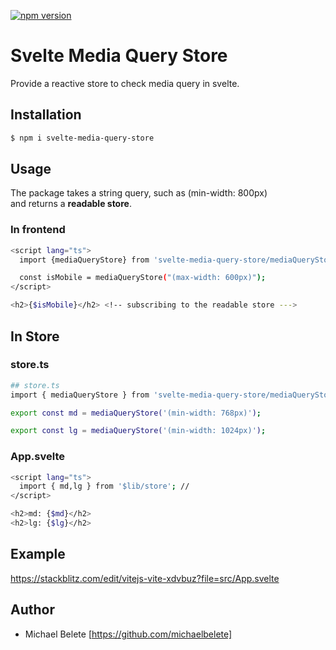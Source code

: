 [![npm version](https://badge.fury.io/js/svelte-media-query-store.svg)](https://badge.fury.io/js/svelte-media-query-store)

# Svelte Media Query Store

Provide a reactive store to check media query in svelte.

## Installation

```bash
$ npm i svelte-media-query-store
```

## Usage

The package takes a string query, such as (min-width: 800px) and returns a **readable store**.

### In frontend

```bash
<script lang="ts">
  import {mediaQueryStore} from 'svelte-media-query-store/mediaQueryStore';

  const isMobile = mediaQueryStore("(max-width: 600px)");
</script>

<h2>{$isMobile}</h2> <!-- subscribing to the readable store --->
```

## In Store

### store.ts

```bash
## store.ts
import { mediaQueryStore } from 'svelte-media-query-store/mediaQueryStore';

export const md = mediaQueryStore('(min-width: 768px)');

export const lg = mediaQueryStore('(min-width: 1024px)');

```

### App.svelte

```bash
<script lang="ts">
  import { md,lg } from '$lib/store'; //
</script>

<h2>md: {$md}</h2>
<h2>lg: {$lg}</h2>

```

## Example

https://stackblitz.com/edit/vitejs-vite-xdvbuz?file=src/App.svelte

## Author

- Michael Belete [https://github.com/michaelbelete]
